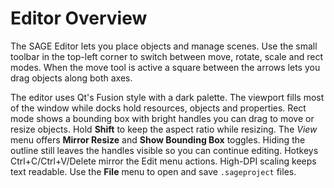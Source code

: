 # Editor Overview

The SAGE Editor lets you place objects and manage scenes. Use the small toolbar in the top-left corner to switch between move, rotate, scale and rect modes. When the move tool is active a square between the arrows lets you drag objects along both axes.

The editor uses Qt's Fusion style with a dark palette. The viewport fills most
of the window while docks hold resources, objects and properties. Rect mode shows a bounding box with bright handles you can drag to move or resize objects. Hold **Shift** to keep the aspect ratio while resizing. The *View*
menu offers **Mirror Resize** and **Show Bounding Box** toggles. Hiding the outline still leaves the handles visible so you can continue editing.
Hotkeys Ctrl+C/Ctrl+V/Delete mirror the Edit menu actions. High-DPI scaling
keeps text readable. Use the **File** menu to open and save ``.sageproject``
files.
